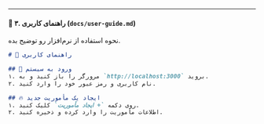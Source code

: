 
---

#### **📌 ۳. راهنمای کاربری (`docs/user-guide.md`)**  
نحوه استفاده از نرم‌افزار رو توضیح بده.  
```md
# 🎯 راهنمای کاربری

## 🔹 ورود به سیستم  
۱. مرورگر را باز کنید و به `http://localhost:3000` بروید.  
۲. نام کاربری و رمز عبور خود را وارد کنید.  

## 🔥 ایجاد یک مأموریت جدید  
۱. روی دکمه `+ ایجاد مأموریت` کلیک کنید.  
۲. اطلاعات مأموریت را وارد کرده و ذخیره کنید.  

